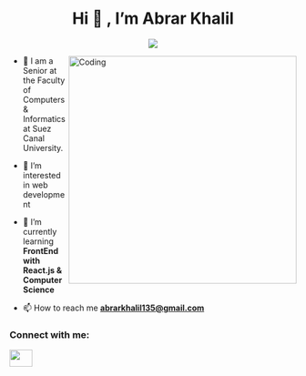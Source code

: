 
<h1 align='center'>Hi 👋 , I’m Abrar Khalil</h1> 


<p align="center">
  <img src="https://readme-typing-svg.demolab.com/?lines=I+am+a+Computer+Scinece+student;Web+Develober;Comptative+programming;Software+Engineering;&font=Fira%20Code&center=true&size=30&width=600&height=150&duration=4000&pause=1000">
</p>
<img align="right" alt="Coding" width="400" src="https://i.pinimg.com/originals/e8/f4/53/e8f453469a3ec97ecd354df465d73913.gif">

- 🔭 I am a Senior at the Faculty of Computers & Informatics at Suez Canal University.
  
- 👀 I’m interested in web development
  
- 🌱 I’m currently learning **FrontEnd with React.js & Computer Science**
  
- 📫 How to reach me **abrarkhalil135@gmail.com**


<h3 align="left">Connect with me:</h3>
<p align="left">
  <a href='https://www.linkedin.com/in/abrarkhalil26/' target='_blank'><img  height="30" width="40" align="center" src='https://www.google.com/imgres?imgurl=https%3A%2F%2Fcdn.pixabay.com%2Fphoto%2F2017%2F12%2F06%2F04%2F57%2Flinkedin-3000959_1280.png&tbnid=T7HGsWyEfWeZ4M&vet=10CAIQxiAoAGoXChMImPzcjKS_hAMVAAAAAB0AAAAAEAc..i&imgrefurl=https%3A%2F%2Fpixabay.com%2Fvectors%2Flinkedin-linkedin-icon-linkedin-logo-3000959%2F&docid=joJcHzKNENjxyM&w=1280&h=1280&itg=1&q=Linkedin%20icon%20SVG&ved=0CAIQxiAoAGoXChMImPzcjKS_hAMVAAAAAB0AAAAAEAc' alt=''/></a>
  <a href=''></a>
</p>
